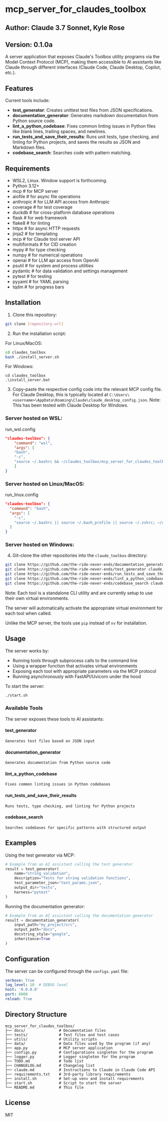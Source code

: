 # mcp_server_for_claudes_toolbox
## Author: Claude 3.7 Sonnet, Kyle Rose
## Version: 0.1.0a
A server application that exposes Claude's Toolbox utility programs via the Model Context Protocol (MCP), making them accessible to AI assistants like Claude through different interfaces (Claude Code, Claude Desktop, Copilot, etc.).

## Features
Current tools include:
- **test_generator**: Creates unittest test files from JSON specifications.
- **documentation_generator**: Generates markdown documentation from Python source code.
- **lint_a_python_codebase**: Fixes common linting issues in Python files like blank lines, trailing spaces, and newlines.
- **run_tests_and_save_their_results**: Runs unit tests, type checking, and linting for Python projects, and saves the results as JSON and Markdown files.
- **codebase_search**: Searches code with pattern matching.

## Requirements
- WSL2, Linux. Window support is forthcoming.
- Python 3.12+
- mcp # for MCP server
- aiofile # for async file operations
- anthropic # for LLM API access from Anthropic
- coverage # for test coverage
- duckdb # for cross-platform database operations
- flask # for web framework
- flake8 # for linting
- httpx # for async HTTP requests
- jinja2 # for templating
- mcp # for Claude tool server API
- multiformats # for CID creation
- mypy # for type checking
- numpy # for numerical operations
- openai # for LLM api access from OpenAI
- psutil # for system and process utilities
- pydantic # for data validation and settings management
- pytest # for testing
- pyyaml # for YAML parsing
- tqdm # for progress bars




## Installation

1. Clone this repository:

```bash
git clone [repository-url]
```

2. Run the installation script:

For Linux/MacOS:
```bash
cd claudes_toolbox
bash ./install_server.sh
```

For Windows:
```batch
cd claudes_toolbox
.\install_server.bat
```

3. Copy-paste the respective config code into the relevant MCP config file. 
For Claude Desktop, this is typically located at `C:\Users\<username>\AppData\Roaming\Claude\claude_desktop_config.json`.
Note: This has been tested with Claude Desktop for Windows.


### Server hosted on WSL:
run_wsl.config
```json
"claudes-toolbox": {
    "command": "wsl",
    "args": [
    "bash",
    "-c",
    "source ~/.bashrc && ~/claudes_toolbox/mcp_server_for_claudes_toolbox/start_claudes_toolbox_server.sh --called-with-wsl"
    ]
}
```

### Server hosted on Linux/MacOS:
run_linux.config
```json
"claudes-toolbox": {
  "command": "bash",
  "args": [
    "-c",
    "source ~/.bashrc || source ~/.bash_profile || source ~/.zshrc; ~/claudes_toolbox/start_server.sh"
  ]
}
```

### Server hosted on Windows:

4. Git-clone the other repositories into the `claude_toolbox` directory:

```bash
git clone https://github.com/the-ride-never-ends/documentation_generator claude_toolbox
git clone https://github.com/the-ride-never-ends/test_generator claude_toolbox
git clone https://github.com/the-ride-never-ends/run_tests_and_save_their_results claude_toolbox
git clone https://github.com/the-ride-never-ends/lint_a_python_codebase claude_toolbox
git clone https://github.com/the-ride-never-ends/codebase_search claude_toolbox
```

Note: Each tool is a standalone CLI utility and are currently setup to use their own virtual environments. 


The server will automatically activate the appropriate virtual environment for each tool when called.


 Unlike the MCP server, the tools use `pip` instead of `nv` for installation.

## Usage

The server works by:
- Running tools through subprocess calls to the command line
- Using a wrapper function that activates virtual environments
- Exposing each tool with appropriate parameters via the MCP protocol
- Running asynchronously with FastAPI/Uvicorn under the hood

To start the server:

```bash
./start.sh
```

### Available Tools

The server exposes these tools to AI assistants:

#### test_generator
```
Generates test files based on JSON input
```

#### documentation_generator
```
Generates documentation from Python source code
```

#### lint_a_python_codebase
```
Fixes common linting issues in Python codebases
```

#### run_tests_and_save_their_results
```
Runs tests, type checking, and linting for Python projects
```

#### codebase_search
```
Searches codebases for specific patterns with structured output
```

## Examples

Using the test generator via MCP:

```python
# Example from an AI assistant calling the test generator
result = test_generator(
    name="string_validation",
    description="Tests for string validation functions",
    test_parameter_json="test_params.json",
    output_dir="tests",
    harness="pytest"
)
```

Running the documentation generator:

```python
# Example from an AI assistant calling the documentation generator
result = documentation_generator(
    input_path="my_project/src",
    output_path="docs",
    docstring_style="google",
    inheritance=True
)
```

## Configuration

The server can be configured through the `configs.yaml` file:

```yaml
verbose: True
log_level: 10  # DEBUG level
host: '0.0.0.0'
port: 8000
reload: True
```

## Directory Structure

```dir
mcp_server_for_claudes_toolbox/
├── docs/               # Documentation files
├── tests/              # Test files and test cases
├── utils/              # Utility scripts
├── data/               # Data files used by the program (if any)
├── app.py              # MCP server application
├── configs.py          # Configurations singleton for the program
├── logger.py           # Logger singleton for the program
├── TODO.md             # Todo list 
├── CHANGELOG.md        # Changelog list
├── claude.md           # Instructions to Claude in Claude Code API
├── requirements.txt    # 3rd-party library requirements
├── install.sh          # Set-up venv and install requirements
├── start.sh            # Script to start the server
└── README.md           # This file
```

## License

MIT